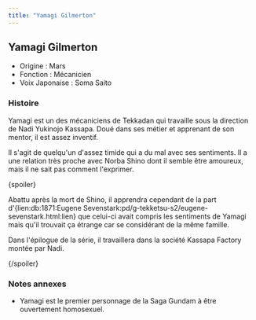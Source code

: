```yaml
---
title: "Yamagi Gilmerton"
---
```


Yamagi Gilmerton
----------------





* Origine : Mars
* Fonction : Mécanicien
* Voix Japonaise : Soma Saito


### Histoire


Yamagi est un des mécaniciens de Tekkadan qui travaille sous la direction de Nadi Yukinojo Kassapa. Doué dans ses métier et apprenant de son mentor, il est assez inventif. 


Il s'agit de quelqu'un d'assez timide qui a du mal avec ses sentiments. Il a une relation très proche avec Norba Shino dont il semble être amoureux, mais il ne sait pas comment l'exprimer. 


{spoiler}


Abattu après la mort de Shino, il apprendra cependant de la part d'{lien:db:1871:Eugene Sevenstark:pd/g-tekketsu-s2/eugene-sevenstark.html:lien} que celui-ci avait compris les sentiments de Yamagi mais qu'il trouvait ça étrange car se considérant de la même famille. 


Dans l'épilogue de la série, il travaillera dans la société Kassapa Factory montée par Nadi.


{/spoiler}


### Notes annexes


* Yamagi est le premier personnage de la Saga Gundam à être ouvertement homosexuel.


